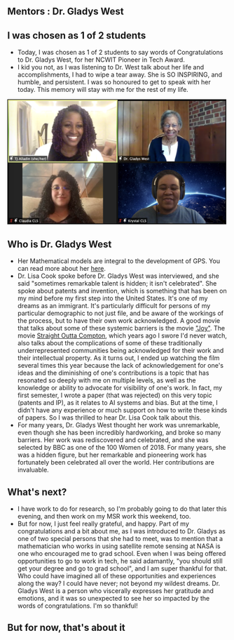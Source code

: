 ## Mentors : Dr. Gladys West

## I was chosen as 1 of 2 students
- Today, I was chosen as 1 of 2 students to say words of Congratulations to Dr. Gladys West, for her NCWIT Pioneer in Tech Award.
- I kid you not, as I was listening to Dr. West talk about her life and accomplishments, I had to wipe a tear away. She is SO INSPIRING,
and humble, and persistent. I was so honoured to get to speak with her today. This memory will stay with me for the rest of my life.

<img src="/images/gladyswest.png" width="500">

## Who is Dr. Gladys West
- Her Mathematical models are integral to the development of GPS. You can read more about her [here](https://en.wikipedia.org/wiki/Gladys_West).
- Dr. Lisa Cook spoke before Dr. Gladys West was interviewed, and she said "sometimes remarkable talent is hidden; it isn't celebrated". She spoke about 
patents and invention, which is something that has been on my mind before my first step into the United States. It's one of my dreams as an immigrant.
It's particularly difficult for persons of my particular demographic to not just file, and be aware of the workings of the process, but to have their
own work acknowledged. A good movie that talks about some of these systemic barriers is the movie ["Joy"](https://en.wikipedia.org/wiki/Joy_(2015_film)).
The movie [Straight Outta Compton](https://en.wikipedia.org/wiki/Straight_Outta_Compton_(film)), which years ago I swore I'd never watch, also talks about the 
complications of some of these traditionally underrepresented communities being acknowledged for their work and their intellectual property. As it turns out,
I ended up watching the film several times this year because the lack of acknowledgement for one's ideas and the diminishing of one's contributions is a topic
that has resonated so deeply with me on multiple levels, as well as the knowledge or ability to advocate for visibility of one's work.
In fact, my first semester, I wrote a paper (that was rejected) on this very topic (patents and IP), as it relates to AI systems and bias. But at the time, I didn't have any experience or 
much support on how to write these kinds of papers. So I was thrilled to hear Dr. Lisa Cook talk about this.
- For many years, Dr. Gladys West thought her work was unremarkable, even though she has been incredibly hardworking, and broke so many barriers. Her work was rediscovered
and celebrated, and she was selected by BBC as one of the 100 Women of 2018. For many years, she was a hidden figure, but her remarkable and pioneering work has 
fortunately been celebrated all over the world. Her contributions are invaluable.

## What's next?
- I have work to do for research, so I'm probably going to do that later this evening, and then work on my MSR work this weekend, too.
- But for now, I just feel really grateful, and happy. Part of my congratulations and a bit about me, as I was introduced to Dr. Gladys as one of two 
special persons that she had to meet, was to mention that a mathematician who works in using satellite remote sensing at NASA is one who encouraged me to grad school.
Even when I was being offered opportunities to go to work in tech, he said adamantly, "you should still get your degree and go to grad school", and I am super thankful
for that. Who could have imagined all of these opportunities and experiences along the way? I could have never; not beyond my wildest dreams.
Dr. Gladys West is a person who viscerally expresses her gratitude and emotions, and it was so unexpected to see her so impacted by the words of congratulations.
I'm so thankful!

## But for now, that's about it
